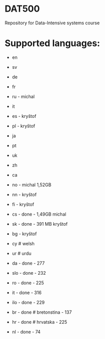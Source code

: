 DAT500
======

Repository for Data-Intensive systems course

Supported languages:
======

- en
- sv
- de
- fr
- ru - michal
- it
- es - kryštof
- pl - kryštof
- ja
- pt
- uk
- zh
- ca
- no - michal 1,52GB
- nn - kryštof
- fi - kryštof
- cs - done - 1,49GB michal 
- sk - done - 391 MB kryštof
- bg - kryštof
- cy # welsh
- ur # urdu 

- da - done - 277
- slo - done - 232
- ro - done - 225
- it - done - 316
- ilo - done - 229
- br - done # bretonstina - 137
- hr - done # hrvatska - 225
- nl - done - 74
